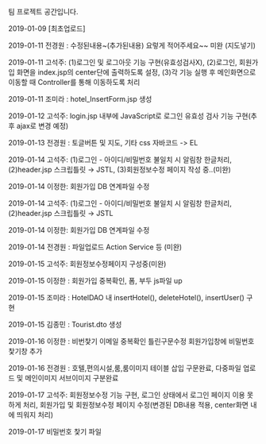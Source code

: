 팀 프로젝트 공간입니다.

2019-01-09 [최초업로드]

2019-01-11 전경원 : 수정된내용~(추가된내용) 요렇게 적어주세요~~ 미완 (지도넣기)

2019-01-11 고석주:	(1)로그인 및 로그아웃 기능 구현(유효성검사X),
					(2)로그인, 회원가입 화면을 index.jsp의 center단에 출력하도록 설정,
					(3)각 기능 실행 후 메인화면으로 이동할 때 Controller를 통해 이동하도록 처리
					
2019-01-11 조미라 : hotel_InsertForm.jsp 생성

2019-01-12 고석주: login.jsp 내부에 JavaScript로 로그인 유효성 검사 기능 구현(추후 ajax로 변경 예정)

2019-01-13 전경원 : 토글버튼 및 지도, 기타 css 자바코드 -> EL

2019-01-14 고석주: (1)로그인 - 아이디/비밀번호 불일치 시 알림창 한글처리, (2)header.jsp 스크립틀릿 → JSTL, (3)회원정보수정 페이지 작성 중..(미완)

2019-01-14 이정한: 회원가입 DB 연계파일 수정

2019-01-14 고석주: (1)로그인 - 아이디/비밀번호 불일치 시 알림창 한글처리, (2)header.jsp 스크립틀릿 → JSTL

2019-01-14 이정한: 회원가입 DB 연계파일 수정 

2019-01-14 전경원 : 파일업로드 Action Service 등 (미완)

2019-01-15 고석주: 회원정보수정페이지 구성중(미완)

2019-01-15 이정한 : 회원가입 중복확인, 폼, 부두 js파일 up

2019-01-15 조미라 : HotelDAO 내 insertHotel(), deleteHotel(), insertUser() 구현 

2019-01-15 김종민 : Tourist.dto 생성

2019-01-16 이정한 : 비번찿기 이메일 중복확인 틀린구문수정 회원가입창에 비밀번호찿기창 추가 

2019-01-16 전경원 : 호텔,편의시설,룸,룸이미지 테이블 삽입 구문완료, 다중파일 업로드 및 메인이미지 서브이미지 구분완료 

2019-01-17 고석주: 회원정보수정 기능 구현, 로그인 상태에서 로그인 페이지 이용 못하게 처리, 회원가입 및 회원정보수정 페이지 수정(변경된 DB내용 적용, center화면 내에 띄워지 처리)

2019-01-17 비밀번호 찿기 파일 
